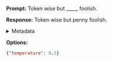 **Prompt:**
Token wise but _____ foolish.

**Response:**
Token wise but penny foolish.

<details><summary>Metadata</summary>

- Duration: 834 ms
- Datetime: 2023-09-02T22:19:53.923877
- Model: gpt-3.5-turbo-0613

</details>

**Options:**
```json
{"temperature": 0.5}
```

